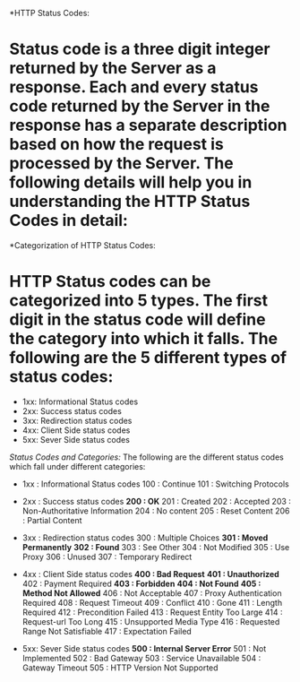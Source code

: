 *HTTP Status Codes: 
# Status code is a three digit integer returned by the Server as a response. Each and every status code returned by the Server in the response has a separate description based on how the request is processed by the Server. The following details will help you in understanding the HTTP Status Codes in detail:

*Categorization of HTTP Status Codes: 
# HTTP Status codes can be categorized into 5 types. The first digit in the status code will define the category into which it falls. The following are the 5 different types of status codes:
* 1xx: Informational Status codes 
* 2xx: Success status codes 
* 3xx: Redirection status codes
* 4xx: Client Side status codes
* 5xx: Sever Side status codes

*Status Codes and Categories:* 
The following are the different status codes which fall under different categories:

* 1xx : Informational Status codes
	100 : Continue
	101 : Switching Protocols

* 2xx : Success status codes
	**200 : OK**
	201 : Created
	202 : Accepted
	203 : Non-Authoritative Information
	204 : No content
	205 : Reset Content
	206 : Partial Content

* 3xx : Redirection status codes
	300 : Multiple Choices
	**301 : Moved Permanently**
	**302 : Found**
	303 : See Other
	304 : Not Modified
	305 : Use Proxy
	306 : Unused
	307 : Temporary Redirect

* 4xx : Client Side status codes
	**400 : Bad Request**
	**401 : Unauthorized**
	402 : Payment Required
	**403 : Forbidden**
	**404 : Not Found**
	**405 : Method Not Allowed**
	406 : Not Acceptable
	407 : Proxy Authentication Required
	408 : Request Timeout
	409 : Conflict
	410 : Gone
	411 : Length Required
	412 : Precondition Failed
	413 : Request Entity Too Large
	414 : Request-url Too Long
	415 : Unsupported Media Type
	416 : Requested Range Not Satisfiable
	417 : Expectation Failed

* 5xx: Sever Side status codes
	**500 : Internal Server Error**
	501 : Not Implemented
	502 : Bad Gateway
	503 : Service Unavailable
	504 : Gateway Timeout
	505 : HTTP Version Not Supported
